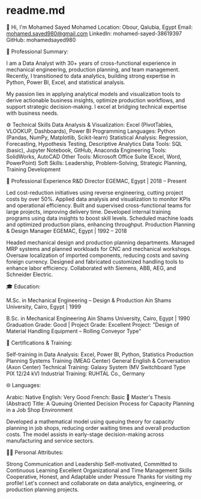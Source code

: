 # readme.md
👋 Hi, I'm Mohamed Sayed Mohamed
Location: Obour, Qalubia, Egypt
Email: mohamed.sayed980@gmail.com
LinkedIn: mohamed-sayed-38619397
GitHub: mohamedsayed980

🎯 Professional Summary:

I am a Data Analyst with 30+ years of cross-functional experience in mechanical engineering, production planning, and team management. Recently, I transitioned to data analytics, building strong expertise in Python, Power BI, Excel, and statistical analysis.

My passion lies in applying analytical models and visualization tools to derive actionable business insights, optimize production workflows, and support strategic decision-making. I excel at bridging technical expertise with business needs.

⚙️ Technical Skills
Data Analysis & Visualization: Excel (PivotTables, VLOOKUP, Dashboards), Power BI
Programming Languages: Python (Pandas, NumPy, Matplotlib, Scikit-learn)
Statistical Analysis: Regression, Forecasting, Hypothesis Testing, Descriptive Analytics
Data Tools: SQL (basic), Jupyter Notebook, GitHub, Anaconda
Engineering Tools: SolidWorks, AutoCAD
Other Tools: Microsoft Office Suite (Excel, Word, PowerPoint)
Soft Skills: Leadership, Problem-Solving, Strategic Planning, Training Development

💼 Professional Experience
R&D Director
EGEMAC, Egypt | 2018 – Present

Led cost-reduction initiatives using reverse engineering, cutting project costs by over 50%.
Applied data analysis and visualization to monitor KPIs and operational efficiency.
Built and supervised cross-functional teams for large projects, improving delivery time.
Developed internal training programs using data insights to boost skill levels.
Scheduled machine loads and optimized production plans, enhancing throughput.
Production Planning & Design Manager
EGEMAC, Egypt | 1992 – 2018

Headed mechanical design and production planning departments.
Managed MRP systems and planned workloads for CNC and mechanical workshops.
Oversaw localization of imported components, reducing costs and saving foreign currency.
Designed and fabricated customized handling tools to enhance labor efficiency.
Collaborated with Siemens, ABB, AEG, and Schneider Electric.

🎓 Education:

M.Sc. in Mechanical Engineering – Design & Production
Ain Shams University, Cairo, Egypt | 1999

B.Sc. in Mechanical Engineering
Ain Shams University, Cairo, Egypt | 1990
Graduation Grade: Good | Project Grade: Excellent
Project: "Design of Material Handling Equipment – Rolling Conveyor Type"

📜 Certifications & Training:

Self-training in Data Analysis: Excel, Power BI, Python, Statistics
Production Planning Systems Training (MEAG Center)
General English & Conversation (Axon Center)
Technical Training: Galaxy System (MV Switchboard Type PIX 12/24 kV)
Industrial Training: RUHTAL Co., Germany

🌐 Languages:

Arabic: Native
English: Very Good
French: Basic
📖 Master's Thesis (Abstract)
Title: A Queuing Oriented Decision Process for Capacity Planning in a Job Shop Environment

Developed a mathematical model using queuing theory for capacity planning in job shops, reducing order waiting times and overall production costs. The model assists in early-stage decision-making across manufacturing and service sectors.

🧑‍💼 Personal Attributes:

Strong Communication and Leadership
Self-motivated, Committed to Continuous Learning
Excellent Organizational and Time Management Skills
Cooperative, Honest, and Adaptable under Pressure
Thanks for visiting my profile! Let's connect and collaborate on data analytics, engineering, or production planning projects.
